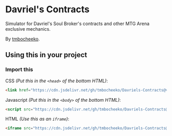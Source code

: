 # Davriel's Contracts
Simulator for Davriel's Soul Broker's contracts and other MTG Arena exclusive mechanics.

By [tmbocheeko](https://www.twitter.com/tmbocheeko_).

## Using this in your project

### Import this

CSS _(Put this in the `<head>` of the bottom HTML)_:

```html
<link href="https://cdn.jsdelivr.net/gh/tmbocheeko/Davriels-Contracts@v0.2/dav.css" rel="stylesheet" type="text/css" />
```

Javascript _(Put this in the `<body>` of the bottom HTML)_:

```html
<script src="https://cdn.jsdelivr.net/gh/tmbocheeko/Davriels-Contracts@v0.2/dav.js" crossorigin="anonymous" defer></script>
```

HTML _(Use this as an `iframe`)_:

```html
<iframe src="https://cdn.jsdelivr.net/gh/tmbocheeko/Davriels-Contracts@v0.2/dav.html" crossorigin="anonymous" defer></script>
```
